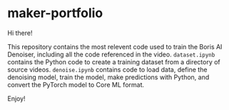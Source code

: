# maker-portfolio
Hi there!

This repository contains the most relevent code used to train the Boris AI Denoiser, including all the code referenced in the video. `dataset.ipynb` contains the Python code to create a training dataset from a directory of source videos. `denoise.ipynb` contains code to load data, define the denoising model, train the model, make predictions with Python, and convert the PyTorch model to Core ML format.

Enjoy!
